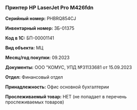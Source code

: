 ### Принтер HP LaserJet Pro M426fdn </br>

**Серийный номер:** PHBRQ854CJ </br>

**Инвентарный номер:** ЗБ-01375 </br>

**Код в 1С:** БП-00001141 </br>

**Вид объекта:** МЦ

**Месяц/год покупки:** 09.2023 </br>

**Документы:** ООО "КОМУС, УПД №31133681 от 15.09.2023 </br>

**Отдел:** Финансовый отдел </br>

**Принадлежность:** Офис основной бухгалтерии </br>

**Прослеживаемый товар:** НЕТ (не попадает в перечень прослеживаемых товаров)
